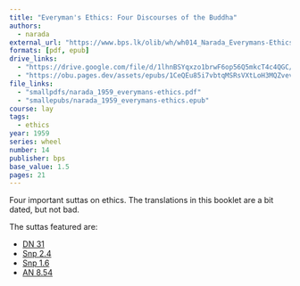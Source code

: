 ```yaml
---
title: "Everyman's Ethics: Four Discourses of the Buddha"
authors:
  - narada
external_url: "https://www.bps.lk/olib/wh/wh014_Narada_Everymans-Ethics--Four-Discourses-of-Buddha.html"
formats: [pdf, epub]
drive_links:
  - "https://drive.google.com/file/d/1lhnBSYqxzo1brwF6op56Q5mkcT4c4QGC/view?usp=drivesdk"
  - "https://obu.pages.dev/assets/epubs/1CeQEu85i7vbtqMSRsVXtLoH3MQZvevZP.epub"
file_links:
  - "smallpdfs/narada_1959_everymans-ethics.pdf"
  - "smallepubs/narada_1959_everymans-ethics.epub"
course: lay
tags:
  - ethics
year: 1959
series: wheel
number: 14
publisher: bps
base_value: 1.5
pages: 21
---
```


Four important suttas on ethics. The translations in this booklet are a bit dated, but not bad.

The suttas featured are:
  - [DN 31](/content/canon/dn31)
  - [Snp 2.4](/content/canon/snp2.4)
  - [Snp 1.6](/content/canon/snp1.6)
  - [AN 8.54](/content/canon/an8.54)
